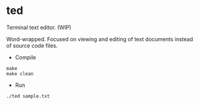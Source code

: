 # ted
Terminal text editor. (WIP)

Word-wrapped. Focused on viewing and editing of text documents instead of source code files.

- Compile
```
make
make clean
```

- Run
```
./ted sample.txt
```
